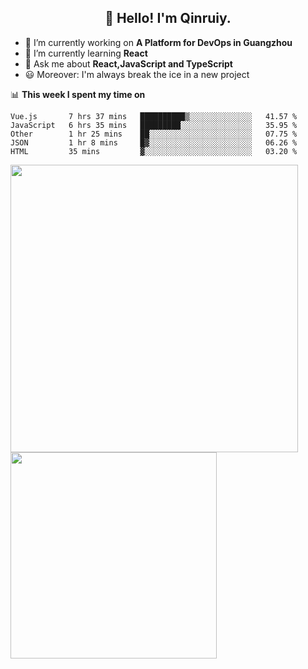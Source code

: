 <h2 align="center">👋 Hello! I'm Qinruiy.</h2>


- 🔭 I’m currently working on **A Platform for DevOps in Guangzhou**
- 🌱 I’m currently learning **React**
- 💬 Ask me about **React,JavaScript and TypeScript**
- 😃 Moreover: I'm always break the ice in a new project

📊 **This week I spent my time on**

<!--START_SECTION:waka-->
```text
Vue.js       7 hrs 37 mins   ██████████▒░░░░░░░░░░░░░░   41.57 % 
JavaScript   6 hrs 35 mins   █████████░░░░░░░░░░░░░░░░   35.95 % 
Other        1 hr 25 mins    ██░░░░░░░░░░░░░░░░░░░░░░░   07.75 % 
JSON         1 hr 8 mins     █▓░░░░░░░░░░░░░░░░░░░░░░░   06.26 % 
HTML         35 mins         ▓░░░░░░░░░░░░░░░░░░░░░░░░   03.20 % 
```
<!--END_SECTION:waka-->

<p>
<img align="left" width="460" src="https://github-readme-stats.vercel.app/api?username=Qinruiy&custom_title=Qrinruiy's Github Stats&theme=graywhite&hide_border=true"/> <img align="left" width="330" src="https://github-readme-stats.vercel.app/api/top-langs/?username=Qinruiy&layout=compact&theme=graywhite&hide_border=true"/>
</p>
